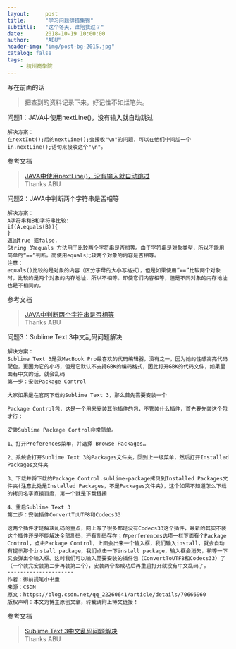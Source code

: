 ```yaml
---
layout:     post
title:      "学习问题排错集锦"
subtitle:   "这个冬天，谁陪我过？"
date:       2018-10-19 10:00:00
author:     "ABU"
header-img: "img/post-bg-2015.jpg"
catalog: false
tags:
    - 杭州商学院
---
```


写在前面的话
>把查到的资料记录下来，好记性不如烂笔头。

问题1：JAVA中使用nextLine()，没有输入就自动跳过

```
解决方案：
在nextInt();后的nextLine();会接收"\n"的问题，可以在他们中间加一个in.nextLine();语句来接收这个"\n"。
```

参考文档
>[JAVA中使用nextLine()，没有输入就自动跳过](https://www.cnblogs.com/1020182600HENG/p/6564795.html)<br>
>Thanks ABU

问题2：JAVA中判断两个字符串是否相等

```
解决方案：
A字符串和B和字符串比较:
if(A.equals(B)){
}
返回true 或false.
String 的equals 方法用于比较两个字符串是否相等。由于字符串是对象类型，所以不能用简单的“==”判断。而使用equals比较两个对象的内容是否相等。
注意：
equals()比较的是对象的内容（区分字母的大小写格式），但是如果使用“==”比较两个对象时，比较的是两个对象的内存地址，所以不相等。即使它们内容相等，但是不同对象的内存地址也是不相同的。

```

参考文档
>[JAVA中判断两个字符串是否相等](https://www.cnblogs.com/zhmt/archive/2011/09/12/2174210.html)<br>
>Thanks ABU

问题3：Sublime Text 3中文乱码问题解决

```
解决方案：
Sublime Text 3是我MacBook Pro最喜欢的代码编辑器，没有之一，因为她的性感高亮代码配色，更因为它的小巧，但是它默认不支持GBK的编码格式，因此打开GBK的代码文件，如果里面有中文的话，就会乱码
第一步：安装Package Control

大家如果是在官网下载的Sublime Text 3，那么首先需要安装一个

Package Control包，这是一个用来安装其他插件的包，不管装什么插件，首先要先装这个包才行；

安装Sublime Package Control非常简单。

1、打开Preferences菜单，并选择 Browse Packages…

2、系统会打开Sublime Text 3的Packages文件夹，回到上一级菜单，然后打开Installed Packages文件夹

3、下载并将下载的Package Control.sublime-package拷贝到Installed Packages文件夹(注意此处是Installed Packages，不是Packages文件夹)，这个如果不知道怎么下载的拷贝名字直接百度，第一个就是下载链接

4、重启Sublime Text 3
第二步：安装插件ConvertToUTF8和Codecs33

这两个插件才是解决乱码的重点，网上写了很多都是没有Codecs33这个插件，最新的其实不装这个插件还是不能解决全部乱码，还有乱码存在；在perferences选项一栏下面有个Package Control，点击Package Control，上面会出来一个输入框，我们输入install，就会自动有提示那个install package，我们点击一下install package，输入框会消失，稍等一下又会弹出个输入框。这时我们可以输入需要安装的插件包（ConvertToUTF8和Codecs33）了（一个装完安装第二步再装第二个），安装两个都成功后再重启打开就没有中文乱码了。
--------------------- 
作者：御前提笔小书童 
来源：CSDN 
原文：https://blog.csdn.net/qq_22260641/article/details/70666960 
版权声明：本文为博主原创文章，转载请附上博文链接！

```

参考文档
>[Sublime Text 3中文乱码问题解决](https://blog.csdn.net/qq_22260641/article/details/70666960)<br>
>Thanks ABU